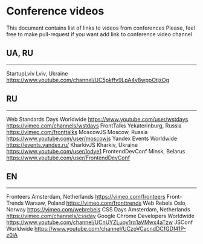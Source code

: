 # Conference videos

This document contains list of links to videos from conferences
Please, feel free to make pull-request if you want add link to conference video channel

## UA, RU
------
StartupLviv                       Lviv, Ukraine                   https://www.youtube.com/channel/UC5pkffv9LpA4y8wppOtjzOg


## RU
------
Web Standards Days                Worldwide                       https://www.youtube.com/user/wstdays
                                                                  https://vimeo.com/channels/wstdays
FrontTalks                        Yekaterinburg, Russia           https://vimeo.com/fronttalks
MoscowJS                          Moscow, Russia                  https://www.youtube.com/user/moscowjs
Yandex Events                     Worldwide                       https://events.yandex.ru/
KharkivJS                         Kharkiv, Ukraine                https://www.youtube.com/user/lodye1
FrontendDevConf                   Minsk, Belarus                  https://www.youtube.com/user/FrontendDevConf



## EN
------
Fronteers                         Amsterdam, Netherlands          https://vimeo.com/fronteers
Front-Trends                      Warsaw, Poland                  https://vimeo.com/fronttrends
Web Rebels                        Oslo, Norway                    https://vimeo.com/webrebels
CSS Days                          Amsterdam, Netherlands          https://vimeo.com/channels/cssday
Google Chrome Developers          Worldwide                       https://www.youtube.com/channel/UCnUYZLuoy1rq1aVMwx4aTzw
JSConf                            Worldwide                       https://www.youtube.com/channel/UCzoVCacndDCfGDf41P-z0iA
